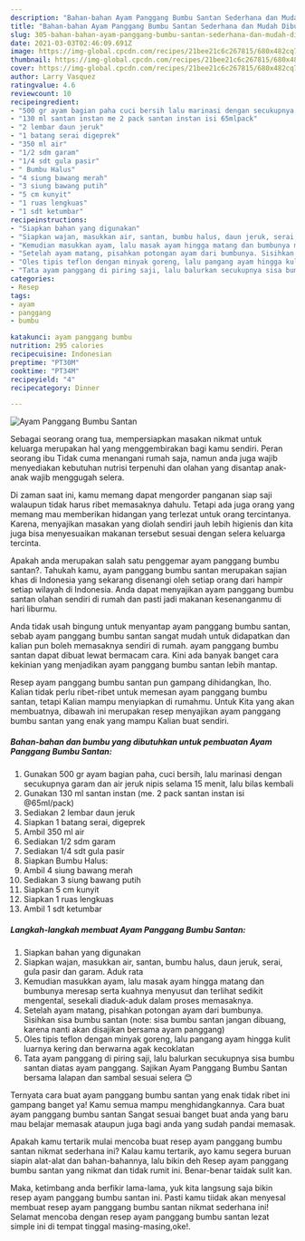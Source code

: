```yaml
---
description: "Bahan-bahan Ayam Panggang Bumbu Santan Sederhana dan Mudah Dibuat"
title: "Bahan-bahan Ayam Panggang Bumbu Santan Sederhana dan Mudah Dibuat"
slug: 305-bahan-bahan-ayam-panggang-bumbu-santan-sederhana-dan-mudah-dibuat
date: 2021-03-03T02:46:09.691Z
image: https://img-global.cpcdn.com/recipes/21bee21c6c267815/680x482cq70/ayam-panggang-bumbu-santan-foto-resep-utama.jpg
thumbnail: https://img-global.cpcdn.com/recipes/21bee21c6c267815/680x482cq70/ayam-panggang-bumbu-santan-foto-resep-utama.jpg
cover: https://img-global.cpcdn.com/recipes/21bee21c6c267815/680x482cq70/ayam-panggang-bumbu-santan-foto-resep-utama.jpg
author: Larry Vasquez
ratingvalue: 4.6
reviewcount: 10
recipeingredient:
- "500 gr ayam bagian paha cuci bersih lalu marinasi dengan secukupnya garam dan air jeruk nipis selama 15 menit lalu bilas kembali"
- "130 ml santan instan me 2 pack santan instan isi 65mlpack"
- "2 lembar daun jeruk"
- "1 batang serai digeprek"
- "350 ml air"
- "1/2 sdm garam"
- "1/4 sdt gula pasir"
- " Bumbu Halus"
- "4 siung bawang merah"
- "3 siung bawang putih"
- "5 cm kunyit"
- "1 ruas lengkuas"
- "1 sdt ketumbar"
recipeinstructions:
- "Siapkan bahan yang digunakan"
- "Siapkan wajan, masukkan air, santan, bumbu halus, daun jeruk, serai, gula pasir dan garam. Aduk rata"
- "Kemudian masukkan ayam, lalu masak ayam hingga matang dan bumbunya meresap serta kuahnya menyusut dan terlihat sedikit mengental, sesekali diaduk-aduk dalam proses memasaknya."
- "Setelah ayam matang, pisahkan potongan ayam dari bumbunya. Sisihkan sisa bumbu santan (note: sisa bumbu santan jangan dibuang, karena nanti akan disajikan bersama ayam panggang)"
- "Oles tipis teflon dengan minyak goreng, lalu pangang ayam hingga kulit luarnya kering dan berwarna agak kecoklatan"
- "Tata ayam panggang di piring saji, lalu balurkan secukupnya sisa bumbu santan diatas ayam panggang. Sajikan Ayam Panggang Bumbu Santan bersama lalapan dan sambal sesuai selera 😊"
categories:
- Resep
tags:
- ayam
- panggang
- bumbu

katakunci: ayam panggang bumbu 
nutrition: 295 calories
recipecuisine: Indonesian
preptime: "PT30M"
cooktime: "PT34M"
recipeyield: "4"
recipecategory: Dinner

---
```



![Ayam Panggang Bumbu Santan](https://img-global.cpcdn.com/recipes/21bee21c6c267815/680x482cq70/ayam-panggang-bumbu-santan-foto-resep-utama.jpg)

Sebagai seorang orang tua, mempersiapkan masakan nikmat untuk keluarga merupakan hal yang menggembirakan bagi kamu sendiri. Peran seorang ibu Tidak cuma menangani rumah saja, namun anda juga wajib menyediakan kebutuhan nutrisi terpenuhi dan olahan yang disantap anak-anak wajib menggugah selera.

Di zaman  saat ini, kamu memang dapat mengorder panganan siap saji walaupun tidak harus ribet memasaknya dahulu. Tetapi ada juga orang yang memang mau memberikan hidangan yang terlezat untuk orang tercintanya. Karena, menyajikan masakan yang diolah sendiri jauh lebih higienis dan kita juga bisa menyesuaikan makanan tersebut sesuai dengan selera keluarga tercinta. 



Apakah anda merupakan salah satu penggemar ayam panggang bumbu santan?. Tahukah kamu, ayam panggang bumbu santan merupakan sajian khas di Indonesia yang sekarang disenangi oleh setiap orang dari hampir setiap wilayah di Indonesia. Anda dapat menyajikan ayam panggang bumbu santan olahan sendiri di rumah dan pasti jadi makanan kesenanganmu di hari liburmu.

Anda tidak usah bingung untuk menyantap ayam panggang bumbu santan, sebab ayam panggang bumbu santan sangat mudah untuk didapatkan dan kalian pun boleh memasaknya sendiri di rumah. ayam panggang bumbu santan dapat dibuat lewat bermacam cara. Kini ada banyak banget cara kekinian yang menjadikan ayam panggang bumbu santan lebih mantap.

Resep ayam panggang bumbu santan pun gampang dihidangkan, lho. Kalian tidak perlu ribet-ribet untuk memesan ayam panggang bumbu santan, tetapi Kalian mampu menyiapkan di rumahmu. Untuk Kita yang akan membuatnya, dibawah ini merupakan resep menyajikan ayam panggang bumbu santan yang enak yang mampu Kalian buat sendiri.

<!--inarticleads1-->

##### Bahan-bahan dan bumbu yang dibutuhkan untuk pembuatan Ayam Panggang Bumbu Santan:

1. Gunakan 500 gr ayam bagian paha, cuci bersih, lalu marinasi dengan secukupnya garam dan air jeruk nipis selama 15 menit, lalu bilas kembali
1. Gunakan 130 ml santan instan (me. 2 pack santan instan isi @65ml/pack)
1. Sediakan 2 lembar daun jeruk
1. Siapkan 1 batang serai, digeprek
1. Ambil 350 ml air
1. Sediakan 1/2 sdm garam
1. Sediakan 1/4 sdt gula pasir
1. Siapkan  Bumbu Halus:
1. Ambil 4 siung bawang merah
1. Sediakan 3 siung bawang putih
1. Siapkan 5 cm kunyit
1. Siapkan 1 ruas lengkuas
1. Ambil 1 sdt ketumbar




<!--inarticleads2-->

##### Langkah-langkah membuat Ayam Panggang Bumbu Santan:

1. Siapkan bahan yang digunakan
1. Siapkan wajan, masukkan air, santan, bumbu halus, daun jeruk, serai, gula pasir dan garam. Aduk rata
1. Kemudian masukkan ayam, lalu masak ayam hingga matang dan bumbunya meresap serta kuahnya menyusut dan terlihat sedikit mengental, sesekali diaduk-aduk dalam proses memasaknya.
1. Setelah ayam matang, pisahkan potongan ayam dari bumbunya. Sisihkan sisa bumbu santan (note: sisa bumbu santan jangan dibuang, karena nanti akan disajikan bersama ayam panggang)
1. Oles tipis teflon dengan minyak goreng, lalu pangang ayam hingga kulit luarnya kering dan berwarna agak kecoklatan
1. Tata ayam panggang di piring saji, lalu balurkan secukupnya sisa bumbu santan diatas ayam panggang. Sajikan Ayam Panggang Bumbu Santan bersama lalapan dan sambal sesuai selera 😊




Ternyata cara buat ayam panggang bumbu santan yang enak tidak ribet ini gampang banget ya! Kamu semua mampu menghidangkannya. Cara buat ayam panggang bumbu santan Sangat sesuai banget buat anda yang baru mau belajar memasak ataupun juga bagi anda yang sudah pandai memasak.

Apakah kamu tertarik mulai mencoba buat resep ayam panggang bumbu santan nikmat sederhana ini? Kalau kamu tertarik, ayo kamu segera buruan siapin alat-alat dan bahan-bahannya, lalu bikin deh Resep ayam panggang bumbu santan yang nikmat dan tidak rumit ini. Benar-benar taidak sulit kan. 

Maka, ketimbang anda berfikir lama-lama, yuk kita langsung saja bikin resep ayam panggang bumbu santan ini. Pasti kamu tiidak akan menyesal membuat resep ayam panggang bumbu santan nikmat sederhana ini! Selamat mencoba dengan resep ayam panggang bumbu santan lezat simple ini di tempat tinggal masing-masing,oke!.

